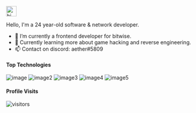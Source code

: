 <img src="https://user-images.githubusercontent.com/1303154/88677602-1635ba80-d120-11ea-84d8-d263ba5fc3c0.gif" width="28px" alt="hi">

Hello, I'm a 24 year-old software & network developer.

- 🔭 I’m currently a frontend developer for bitwise.
- 🤔 Currently learning more about game hacking and reverse engineering.
- 📫 Contact on discord: aether#5809

#### Top Technologies

![image](https://img.shields.io/badge/C%2B%2B-00599C?style=for-the-badge&logo=c%2B%2B&logoColor=white)
![image2](https://img.shields.io/badge/MariaDB-003545?style=for-the-badge&logo=mariadb&logoColor=white)
![image3](https://img.shields.io/badge/MySQL-005C84?style=for-the-badge&logo=mysql&logoColor=white)
![image4](https://img.shields.io/badge/MySQL-005C84?style=for-the-badge&logo=mysql&logoColor=white)
![image5](https://img.shields.io/badge/TypeScript-007ACC?style=for-the-badge&logo=mysql&logoColor=white)

#### Profile Visits 

![visitors](https://visitor-badge.glitch.me/badge?page_id=xoaether)
